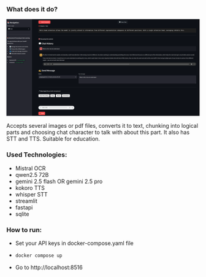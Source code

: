 ### What does it do?

![Screenshot](https://github.com/vladlen32230/vladlen32230/blob/main/Screenshot%20from%202025-06-08%2008-06-41.png)

Accepts several images or pdf files, converts it to text, chunking into logical parts and choosing chat character to talk with about this part. It also has STT and TTS. Suitable for education.

### Used Technologies:
- Mistral OCR
- qwen2.5 72B
- gemini 2.5 flash OR gemini 2.5 pro
- kokoro TTS
- whisper STT
- streamlit
- fastapi
- sqlite

### How to run:
- Set your API keys in docker-compose.yaml file
- ```bash
  docker compose up
  ```
- Go to http://localhost:8516
